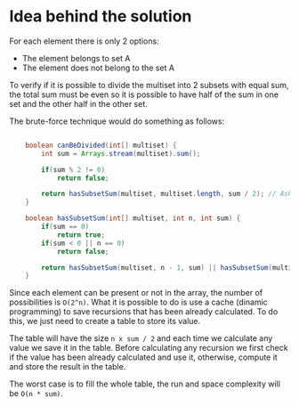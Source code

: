 # Idea behind the solution

For each element there is only 2 options:

-   The element belongs to set A
-   The element does not belong to the set A

To verify if it is possible to divide the multiset into 2 subsets with equal sum, the total sum must be even so it is possible to have half of the sum in one set and the other half in the other set.

The brute-force technique would do something as follows:

```java

    boolean canBeDivided(int[] multiset) {
        int sum = Arrays.stream(multiset).sum();

        if(sum % 2 != 0)
            return false;

        return hasSubsetSum(multiset, multiset.length, sum / 2); // Ask if there is a subset which sums to the half of the total sum.
    }

    boolean hasSubsetSum(int[] multiset, int n, int sum) {
        if(sum == 0)
            return true;
        if(sum < 0 || n == 0)
            return false;

        return hasSubsetSum(multiset, n - 1, sum) || hasSubsetSum(multiset, n - 1, sum - multiset[n - 1]); // First test with the last element or remove it and test it again
    }

```

Since each element can be present or not in the array, the number of possibilities is `O(2^n)`. What it is possible to do is use a cache (dinamic programming) to save recursions that has been already calculated. To do this, we just need to create a table to store its value.

The table will have the size `n x sum / 2` and each time we calculate any value we save it in the table. Before calculating any recursion we first check if the value has been already calculated and use it, otherwise, compute it and store the result in the table.

The worst case is to fill the whole table, the run and space complexity will be `O(n * sum)`.
